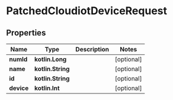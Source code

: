 
# PatchedCloudiotDeviceRequest

## Properties
Name | Type | Description | Notes
------------ | ------------- | ------------- | -------------
**numId** | **kotlin.Long** |  |  [optional]
**name** | **kotlin.String** |  |  [optional]
**id** | **kotlin.String** |  |  [optional]
**device** | **kotlin.Int** |  |  [optional]



